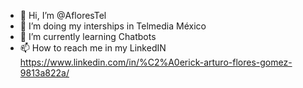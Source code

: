 - 👋 Hi, I’m @AfloresTel
- 👀 I’m doing my interships in Telmedia México
- 🌱 I’m currently learning Chatbots
- 📫 How to reach me in my LinkedIN https://www.linkedin.com/in/%C2%A0erick-arturo-flores-gomez-9813a822a/

<!---
AfloresTel/AfloresTel is a ✨ special ✨ repository because its `README.md` (this file) appears on your GitHub profile.
You can click the Preview link to take a look at your changes.
--->
